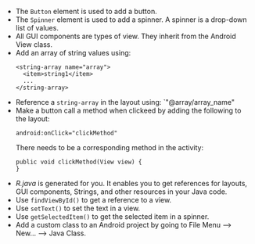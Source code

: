 - The `Button` element is used to add a button.
- The `Spinner` element is used to add a spinner. A spinner is a drop-down list
  of values.
- All GUI components are types of view. They inherit from the Android View class.
- Add an array of string values using:
  ```
  <string-array name="array">
    <item>string1</item>
	...
  </string-array>
  ```
- Reference a `string-array` in the layout using: `"@array/array_name"
- Make a button call a method when clickeed by adding the following to the layout:
  ```
  android:onClick="clickMethod"
  ```
  There needs to be a corresponding method in the activity:
  ```
  public void clickMethod(View view) {
  }
  ```
- *R.java* is generated for you. It enables you to get references for layouts,
  GUI components, Strings, and other resources in your Java code.
- Use `findViewById()` to get a reference to a view.
- Use `setText()` to set the text in a view.
- Use `getSelectedItem()` to get the selected item in a spinner.
- Add a custom class to an Android project by going to File Menu --> New... -->
  Java Class.
